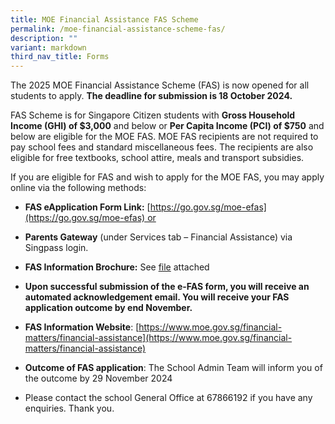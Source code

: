 ```yaml
---
title: MOE Financial Assistance FAS Scheme
permalink: /moe-financial-assistance-scheme-fas/
description: ""
variant: markdown
third_nav_title: Forms
---
```

The 2025 MOE Financial Assistance Scheme (FAS) is now opened for all students to apply.  **The deadline for submission is 18 October 2024.**

FAS Scheme is for Singapore Citizen students with **Gross Household Income (GHI) of $3,000** and below or **Per Capita Income (PCI) of $750** and below are eligible for the MOE FAS. MOE FAS recipients are not required to pay school fees and standard miscellaneous fees. The recipients are also eligible for free textbooks, school attire, meals and transport subsidies. 

If you are eligible for FAS and wish to apply for the MOE FAS, you may apply online via the following methods:

*   **FAS eApplication Form Link:** [https://go.gov.sg/moe-efas](https://go.gov.sg/moe-efas) or
*   **Parents Gateway** (under Services tab – Financial Assistance) via Singpass login.
*   **FAS Information Brochure:** See [file](https://drive.google.com/file/d/13zGVKS-0Kf4I6tvdTSQATu2XK0q9ZKiS/view?usp=sharing) attached
*   **Upon successful submission of the e-FAS form, you will receive an automated acknowledgement email. You will receive your FAS application outcome by end November.**

*   **FAS Information Website**: [https://www.moe.gov.sg/financial-matters/financial-assistance](https://www.moe.gov.sg/financial-matters/financial-assistance)
*   **Outcome of FAS application**: The School Admin Team will inform you of the outcome by 29 November 2024 
*   Please contact the school General Office at 67866192 if you have any enquiries. Thank you.